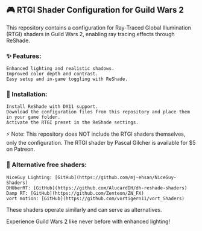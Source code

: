## 🎮 RTGI Shader Configuration for Guild Wars 2

This repository contains a configuration for Ray-Traced Global Illumination (RTGI) shaders in Guild Wars 2, enabling ray tracing effects through ReShade.

### ✨ Features:

    Enhanced lighting and realistic shadows.
    Improved color depth and contrast.
    Easy setup and in-game toggling with ReShade.

### 📜 Installation:

    Install ReShade with DX11 support.
    Download the configuration files from this repository and place them in your game folder.
    Activate the RTGI preset in the ReShade settings.

⚡ Note: This repository does NOT include the RTGI shaders themselves, only the configuration. The RTGI shader by Pascal Gilcher is available for $5 on Patreon.

### 🔹 Alternative free shaders:

    NiceGuy Lighting: [GitHub](https://github.com/mj-ehsan/NiceGuy-Shaders)
    DHUberRT: [GitHub](https://github.com/AlucardDH/dh-reshade-shaders)
    Damp RT: [GitHub](https://github.com/Zenteon/ZN_FX)
    vort motion: [GitHub](https://github.com/vortigern11/vort_Shaders)

These shaders operate similarly and can serve as alternatives.

Experience Guild Wars 2 like never before with enhanced lighting!
